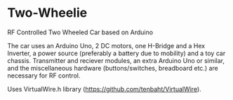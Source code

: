 # Two-Wheelie
RF Controlled Two Wheeled Car based on Arduino

The car uses an Arduino Uno, 2 DC motors, one H-Bridge and a Hex Inverter, a power source (preferably a battery due to mobility) and a toy car chassis.
Transmitter and reciever modules, an extra Arduino Uno or similar, and the miscellaneous hardware (buttons/switches, breadboard etc.) are necessary for RF control.

Uses VirtualWire.h library (https://github.com/tenbaht/VirtualWire).
